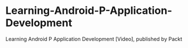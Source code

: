 # Learning-Android-P-Application-Development
Learning Android P Application Development [Video], published by Packt
